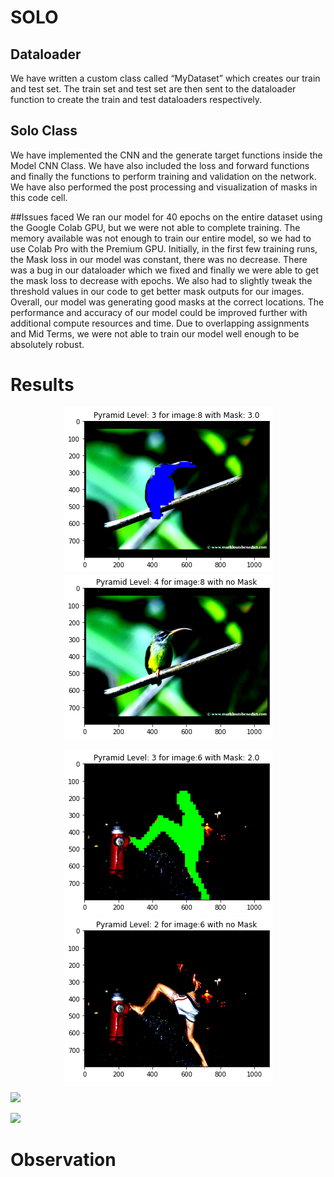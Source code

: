 # SOLO

## Dataloader
We have written a custom class called “MyDataset” which creates our train and test set. The train set and test set are then sent to the dataloader function to create the train and test dataloaders respectively.
## Solo Class
We have implemented the CNN and the generate target functions inside the Model CNN Class. We have also included the loss and forward functions and finally the functions to perform training and validation on the network. We have also performed the post processing and visualization of masks in this code cell.

##Issues faced 
We ran our model for 40 epochs on the entire dataset using the Google Colab GPU, but we were not able to complete training. The memory available was not enough to train our entire model, so we had to use Colab Pro with the Premium GPU. Initially, in the first few training runs, the Mask loss in our model was constant, there was no decrease. There was a bug in our dataloader which we fixed and finally we were able to get the mask loss to decrease with epochs. We also had to slightly tweak the threshold values in our code to get better mask outputs for our images. Overall, our model was generating good masks at the correct locations. The performance and accuracy of our model could be improved further with additional compute resources and time. Due to overlapping assignments and Mid Terms, we were not able to train our model well enough to be absolutely robust.

# Results

<p align="center">
  <img src="/Images/bird_pyr2_overlay.png"  hspace="20"/>
  <img src="/Images/bird_pyr2.png"/>
</p>
<p align="center">
  <img src="/Images/human_pyr2_overlay.png" hspace="20"/>
  <img src="/Images/human_pyr2.png"/>
</p>
<img src=Images/allboundingboxes.png> <p></p>
<img src=Images/postlowconfsupression.png> <p></p>

# Observation

